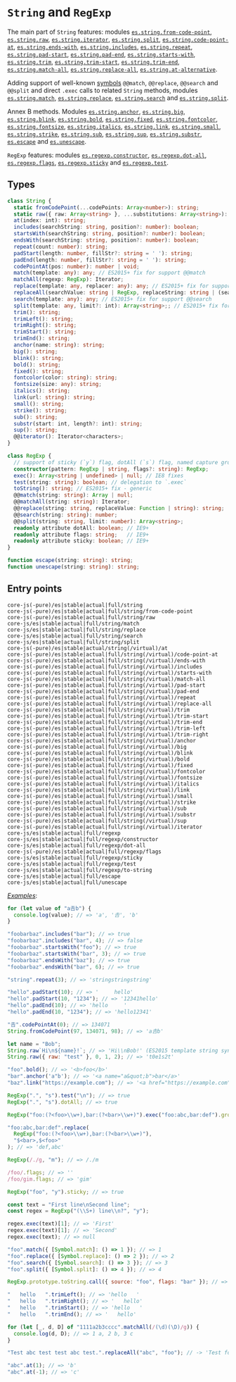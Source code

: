 # `String` and `RegExp`

The main part of `String` features: modules [`es.string.from-code-point`](/packages/core-js/modules/es.string.from-code-point.js), [`es.string.raw`](/packages/core-js/modules/es.string.raw.js), [`es.string.iterator`](/packages/core-js/modules/es.string.iterator.js), [`es.string.split`](/packages/core-js/modules/es.string.split.js), [`es.string.code-point-at`](/packages/core-js/modules/es.string.code-point-at.js), [`es.string.ends-with`](/packages/core-js/modules/es.string.ends-with.js), [`es.string.includes`](/packages/core-js/modules/es.string.includes.js), [`es.string.repeat`](/packages/core-js/modules/es.string.repeat.js), [`es.string.pad-start`](/packages/core-js/modules/es.string.pad-start.js), [`es.string.pad-end`](/packages/core-js/modules/es.string.pad-end.js), [`es.string.starts-with`](/packages/core-js/modules/es.string.starts-with.js), [`es.string.trim`](/packages/core-js/modules/es.string.trim.js), [`es.string.trim-start`](/packages/core-js/modules/es.string.trim-start.js), [`es.string.trim-end`](/packages/core-js/modules/es.string.trim-end.js), [`es.string.match-all`](/packages/core-js/modules/es.string.match-all.js), [`es.string.replace-all`](/packages/core-js/modules/es.string.replace-all.js), [`es.string.at-alternative`](/packages/core-js/modules/es.string.at-alternative.js).

Adding support of well-known [symbols](./symbol.md) `@@match`, `@@replace`, `@@search` and `@@split` and direct `.exec` calls to related `String` methods, modules [`es.string.match`](/packages/core-js/modules/es.string.match.js), [`es.string.replace`](/packages/core-js/modules/es.string.replace.js), [`es.string.search`](/packages/core-js/modules/es.string.search.js) and [`es.string.split`](/packages/core-js/modules/es.string.split.js).

Annex B methods. Modules [`es.string.anchor`](/packages/core-js/modules/es.string.anchor.js), [`es.string.big`](/packages/core-js/modules/es.string.big.js), [`es.string.blink`](/packages/core-js/modules/es.string.blink.js), [`es.string.bold`](/packages/core-js/modules/es.string.bold.js), [`es.string.fixed`](/packages/core-js/modules/es.string.fixed.js), [`es.string.fontcolor`](/packages/core-js/modules/es.string.fontcolor.js), [`es.string.fontsize`](/packages/core-js/modules/es.string.fontsize.js), [`es.string.italics`](/packages/core-js/modules/es.string.italics.js), [`es.string.link`](/packages/core-js/modules/es.string.link.js), [`es.string.small`](/packages/core-js/modules/es.string.small.js), [`es.string.strike`](/packages/core-js/modules/es.string.strike.js), [`es.string.sub`](/packages/core-js/modules/es.string.sub.js), [`es.string.sup`](/packages/core-js/modules/es.string.sup.js), [`es.string.substr`](/packages/core-js/modules/es.string.substr.js), [`es.escape`](/packages/core-js/modules/es.escape.js) and [`es.unescape`](/packages/core-js/modules/es.unescape.js).

`RegExp` features: modules [`es.regexp.constructor`](/packages/core-js/modules/es.regexp.constructor.js), [`es.regexp.dot-all`](/packages/core-js/modules/es.regexp.dot-all.js), [`es.regexp.flags`](/packages/core-js/modules/es.regexp.flags.js), [`es.regexp.sticky`](/packages/core-js/modules/es.regexp.sticky.js) and [`es.regexp.test`](/packages/core-js/modules/es.regexp.test.js).

## Types

```ts
class String {
  static fromCodePoint(...codePoints: Array<number>): string;
  static raw({ raw: Array<string> }, ...substitutions: Array<string>): string;
  at(index: int): string;
  includes(searchString: string, position?: number): boolean;
  startsWith(searchString: string, position?: number): boolean;
  endsWith(searchString: string, position?: number): boolean;
  repeat(count: number): string;
  padStart(length: number, fillStr?: string = ' '): string;
  padEnd(length: number, fillStr?: string = ' '): string;
  codePointAt(pos: number): number | void;
  match(template: any): any; // ES2015+ fix for support @@match
  matchAll(regexp: RegExp): Iterator;
  replace(template: any, replacer: any): any; // ES2015+ fix for support @@replace
  replaceAll(searchValue: string | RegExp, replaceString: string | (searchValue, index, this) => string): string;
  search(template: any): any; // ES2015+ fix for support @@search
  split(template: any, limit?: int): Array<string>;; // ES2015+ fix for support @@split, some fixes for old engines
  trim(): string;
  trimLeft(): string;
  trimRight(): string;
  trimStart(): string;
  trimEnd(): string;
  anchor(name: string): string;
  big(): string;
  blink(): string;
  bold(): string;
  fixed(): string;
  fontcolor(color: string): string;
  fontsize(size: any): string;
  italics(): string;
  link(url: string): string;
  small(): string;
  strike(): string;
  sub(): string;
  substr(start: int, length?: int): string;
  sup(): string;
  @@iterator(): Iterator<characters>;
}

class RegExp {
  // support of sticky (`y`) flag, dotAll (`s`) flag, named capture groups, can alter flags
  constructor(pattern: RegExp | string, flags?: string): RegExp;
  exec(): Array<string | undefined> | null; // IE8 fixes
  test(string: string): boolean; // delegation to `.exec`
  toString(): string; // ES2015+ fix - generic
  @@match(string: string): Array | null;
  @@matchAll(string: string): Iterator;
  @@replace(string: string, replaceValue: Function | string): string;
  @@search(string: string): number;
  @@split(string: string, limit: number): Array<string>;
  readonly attribute dotAll: boolean; // IE9+
  readonly attribute flags: string;   // IE9+
  readonly attribute sticky: boolean; // IE9+
}

function escape(string: string): string;
function unescape(string: string): string;
```

## Entry points



```
core-js(-pure)/es|stable|actual|full/string
core-js(-pure)/es|stable|actual|full/string/from-code-point
core-js(-pure)/es|stable|actual|full/string/raw
core-js/es|stable|actual|full/string/match
core-js/es|stable|actual|full/string/replace
core-js/es|stable|actual|full/string/search
core-js/es|stable|actual|full/string/split
core-js(-pure)/es|stable|actual/string(/virtual)/at
core-js(-pure)/es|stable|actual|full/string(/virtual)/code-point-at
core-js(-pure)/es|stable|actual|full/string(/virtual)/ends-with
core-js(-pure)/es|stable|actual|full/string(/virtual)/includes
core-js(-pure)/es|stable|actual|full/string(/virtual)/starts-with
core-js(-pure)/es|stable|actual|full/string(/virtual)/match-all
core-js(-pure)/es|stable|actual|full/string(/virtual)/pad-start
core-js(-pure)/es|stable|actual|full/string(/virtual)/pad-end
core-js(-pure)/es|stable|actual|full/string(/virtual)/repeat
core-js(-pure)/es|stable|actual|full/string(/virtual)/replace-all
core-js(-pure)/es|stable|actual|full/string(/virtual)/trim
core-js(-pure)/es|stable|actual|full/string(/virtual)/trim-start
core-js(-pure)/es|stable|actual|full/string(/virtual)/trim-end
core-js(-pure)/es|stable|actual|full/string(/virtual)/trim-left
core-js(-pure)/es|stable|actual|full/string(/virtual)/trim-right
core-js(-pure)/es|stable|actual|full/string(/virtual)/anchor
core-js(-pure)/es|stable|actual|full/string(/virtual)/big
core-js(-pure)/es|stable|actual|full/string(/virtual)/blink
core-js(-pure)/es|stable|actual|full/string(/virtual)/bold
core-js(-pure)/es|stable|actual|full/string(/virtual)/fixed
core-js(-pure)/es|stable|actual|full/string(/virtual)/fontcolor
core-js(-pure)/es|stable|actual|full/string(/virtual)/fontsize
core-js(-pure)/es|stable|actual|full/string(/virtual)/italics
core-js(-pure)/es|stable|actual|full/string(/virtual)/link
core-js(-pure)/es|stable|actual|full/string(/virtual)/small
core-js(-pure)/es|stable|actual|full/string(/virtual)/strike
core-js(-pure)/es|stable|actual|full/string(/virtual)/sub
core-js(-pure)/es|stable|actual|full/string(/virtual)/substr
core-js(-pure)/es|stable|actual|full/string(/virtual)/sup
core-js(-pure)/es|stable|actual|full/string(/virtual)/iterator
core-js/es|stable|actual|full/regexp
core-js/es|stable|actual|full/regexp/constructor
core-js/es|stable|actual|full/regexp/dot-all
core-js(-pure)/es|stable|actual|full/regexp/flags
core-js/es|stable|actual|full/regexp/sticky
core-js/es|stable|actual|full/regexp/test
core-js/es|stable|actual|full/regexp/to-string
core-js/es|stable|actual|full/escape
core-js/es|stable|actual|full/unescape
```

[_Examples_](https://is.gd/Q8eRhG):

```js
for (let value of "a𠮷b") {
  console.log(value); // => 'a', '𠮷', 'b'
}

"foobarbaz".includes("bar"); // => true
"foobarbaz".includes("bar", 4); // => false
"foobarbaz".startsWith("foo"); // => true
"foobarbaz".startsWith("bar", 3); // => true
"foobarbaz".endsWith("baz"); // => true
"foobarbaz".endsWith("bar", 6); // => true

"string".repeat(3); // => 'stringstringstring'

"hello".padStart(10); // => '     hello'
"hello".padStart(10, "1234"); // => '12341hello'
"hello".padEnd(10); // => 'hello     '
"hello".padEnd(10, "1234"); // => 'hello12341'

"𠮷".codePointAt(0); // => 134071
String.fromCodePoint(97, 134071, 98); // => 'a𠮷b'

let name = "Bob";
String.raw`Hi\n${name}!`; // => 'Hi\\nBob!' (ES2015 template string syntax)
String.raw({ raw: "test" }, 0, 1, 2); // => 't0e1s2t'

"foo".bold(); // => '<b>foo</b>'
"bar".anchor('a"b'); // => '<a name="a&quot;b">bar</a>'
"baz".link("https://example.com"); // => '<a href="https://example.com">baz</a>'

RegExp(".", "s").test("\n"); // => true
RegExp(".", "s").dotAll; // => true

RegExp("foo:(?<foo>\\w+),bar:(?<bar>\\w+)").exec("foo:abc,bar:def").groups.bar; // => 'def'

"foo:abc,bar:def".replace(
  RegExp("foo:(?<foo>\\w+),bar:(?<bar>\\w+)"),
  "$<bar>,$<foo>"
); // => 'def,abc'

RegExp(/./g, "m"); // => /./m

/foo/.flags; // => ''
/foo/gim.flags; // => 'gim'

RegExp("foo", "y").sticky; // => true

const text = "First line\nSecond line";
const regex = RegExp("(\\S+) line\\n?", "y");

regex.exec(text)[1]; // => 'First'
regex.exec(text)[1]; // => 'Second'
regex.exec(text); // => null

"foo".match({ [Symbol.match]: () => 1 }); // => 1
"foo".replace({ [Symbol.replace]: () => 2 }); // => 2
"foo".search({ [Symbol.search]: () => 3 }); // => 3
"foo".split({ [Symbol.split]: () => 4 }); // => 4

RegExp.prototype.toString.call({ source: "foo", flags: "bar" }); // => '/foo/bar'

"   hello   ".trimLeft(); // => 'hello   '
"   hello   ".trimRight(); // => '   hello'
"   hello   ".trimStart(); // => 'hello   '
"   hello   ".trimEnd(); // => '   hello'

for (let [_, d, D] of "1111a2b3cccc".matchAll(/(\d)(\D)/g)) {
  console.log(d, D); // => 1 a, 2 b, 3 c
}

"Test abc test test abc test.".replaceAll("abc", "foo"); // -> 'Test foo test test foo test.'

"abc".at(1); // => 'b'
"abc".at(-1); // => 'c'
```
